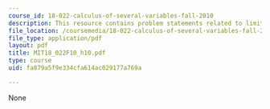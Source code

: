 ```yaml
---
course_id: 18-022-calculus-of-several-variables-fall-2010
description: This resource contains problem statements related to limits.
file_location: /coursemedia/18-022-calculus-of-several-variables-fall-2010/fa879a5f9e334cfa614ac029177a769a_MIT18_022F10_h10.pdf
file_type: application/pdf
layout: pdf
title: MIT18_022F10_h10.pdf
type: course
uid: fa879a5f9e334cfa614ac029177a769a

---
```

None